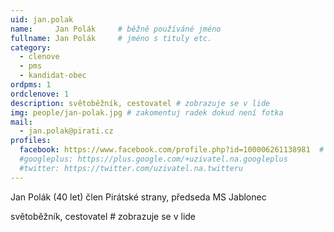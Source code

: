 ```yaml
---
uid: jan.polak
name:     Jan Polák  	# běžně používáné jméno
fullname: Jan Polák  	# jméno s tituly etc.
category:
  - clenove
  - pms
  - kandidat-obec
ordpms: 1
ordclenove: 1
description: světoběžník, cestovatel # zobrazuje se v lide
img: people/jan-polak.jpg # zakomentuj radek dokud není fotka
mail:
  - jan.polak@pirati.cz
profiles:
  facebook: https://www.facebook.com/profile.php?id=100006261138981  # pokud nema, staci smazat tuto radku
  #googleplus: https://plus.google.com/+uzivatel.na.googleplus
  #twitter: https://twitter.com/uzivatel.na.twitteru
---
```


Jan Polák (40 let) člen Pirátské strany, předseda MS Jablonec

světoběžník, cestovatel # zobrazuje se v lide
